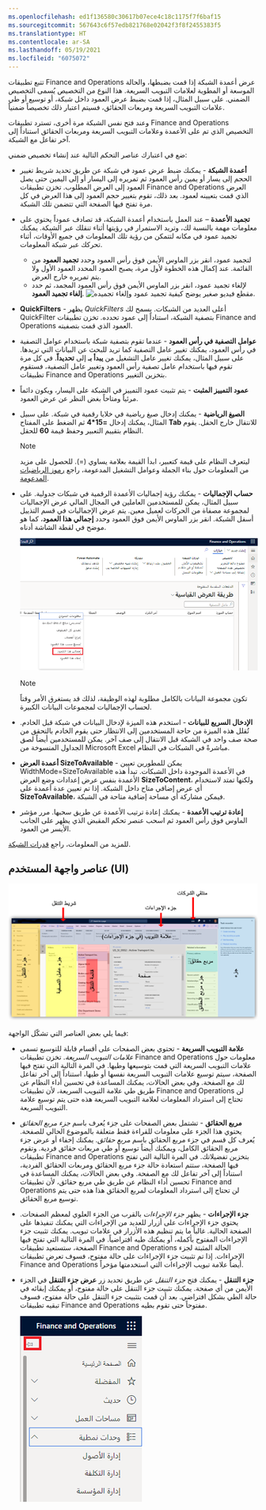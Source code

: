 ```yaml
---
ms.openlocfilehash: ed1f136580c30617b07ece4c18c1175f7f6baf15
ms.sourcegitcommit: 567643c6f57edb821768e02042f3f8f2455383f5
ms.translationtype: HT
ms.contentlocale: ar-SA
ms.lasthandoff: 05/19/2021
ms.locfileid: "6075072"
---
```

تتبع تطبيقات Finance and Operations عرض أعمدة الشبكة إذا قمت بضبطها، والحالة الموسعة أو المطوية لعلامات التبويب السريعة. هذا النوع من التخصيص يُسمى التخصيص الضمني.
على سبيل المثال، إذا قمت بضبط عرض العمود داخل شبكة، أو توسيع أو طي علامات التبويب السريعة ومربعات الحقائق، فسيتم اعتبار ذلك تخصيصاً ضمنياً.

وعند فتح نفس الشبكة مرة أخرى، تسترد تطبيقات Finance and Operations التخصيص الذي تم على الأعمدة وعلامات التبويب السريعة ومربعات الحقائق استناداً إلى آخر تفاعل مع الشبكة.

ضع في اعتبارك عناصر التحكم التالية عند إنشاء تخصيص ضمني:

- **أعمدة الشبكة** - يمكنك ضبط عرض عمود في شبكة عن طريق تحديد شريط تغيير الحجم إلى يسار أو يمين رأس العمود ثم تمريره إلى اليسار أو إلى اليمين حتى يصل العمود إلى العرض المطلوب. تخزن تطبيقات Finance and Operations العرض الذي قمت بتعيينه لعمود. بعد ذلك، تقوم بتغيير حجم العمود إلى هذا العرض في كل مرة تفتح فيها الصفحة التي تتضمن تلك الشبكة. 
- **تجميد الأعمدة** – عند العمل باستخدام أعمدة الشبكة، قد تصادف عموداً يحتوي على معلومات مهمة بالنسبة لك، وتريد الاستمرار في رؤيتها أثناء تنقلك عبر الشبكة. يمكنك تجميد عمود في مكانه لتتمكن من رؤية تلك المعلومات في جميع الأوقات، أثناء تحركك عبر شبكة المعلومات.
    - لتجميد عمود، انقر بزر الماوس الأيمن فوق رأس العمود وحدد **تجميد العمود** من القائمة. عند إكمال هذه الخطوة لأول مرة، يصبح العمود المحدد العمود الأول ولا يتم تمريره خارج العرض.
    - لإلغاء تجميد عمود، انقر بزر الماوس الأيمن فوق رأس العمود المجمد، ثم حدد **إلغاء تجميد العمود**.
    ![مقطع فيديو صغير يوضح كيفية تجميد عمود وإلغاء تجميده.](../media/freeze-column.gif)


- **QuickFilters** - يظهر *QuickFilters* أعلى العديد من الشبكات. يسمح لك QuickFilter بتصفية الشبكة، استناداً إلى عمود تحدده. تخزن تطبيقات Finance and Operations العمود الذي قمت بتصفيته.  
- **عوامل التصفية في رأس العمود** - عندما تقوم بتصفية شبكة باستخدام عوامل التصفية في رأس العمود، يمكنك تغيير عامل التصفية كما تريد للبحث عن البيانات التي تريدها. على سبيل المثال، يمكنك تغيير عامل التشغيل من **يبدأ بـ** إلى **تحديداً**. في كل مرة تقوم فيها باستخدام عامل تصفية رأس العمود وتغيير عامل التصفية، فستقوم تطبيقات Finance and Operations بتخزين التغيير. 
- **عمود التمييز المثبت** - يتم تثبيت عمود التمييز في الشبكة على اليسار، ويكون دائماً مرئياً ومتاحاً بغض النظر عن عرض العمود.
- **الصيغ الرياضية** - يمكنك إدخال صيغ رياضية في خلايا رقمية في شبكة. على سبيل المثال، يمكنك إدخال **=15*4** ثم الضغط على المفتاح **Tab** للانتقال خارج الحقل. يقوم النظام بتقييم التعبير وحفظ قيمة **60** للحقل.

    > [!NOTE]
    > ليتعرف النظام على قيمة كتعبير، ابدأ القيمة بعلامة يساوي (=). للحصول على مزيد من المعلومات حول بناء الجملة وعوامل التشغيل المدعومة، راجع [رموز الرياضيات المدعومة](http://bugwheels94.github.io/math-expression-evaluator/#supported-maths-symbols/?azure-portal=true).
- **حساب الإجماليات** - يمكنك رؤية إجماليات الأعمدة الرقمية في شبكات جدولية. على سبيل المثال، يمكن للمستخدمين العاملين في المجال المالي عرض الإجماليات لمجموعة مصفاة من الحركات لعميل معين. يتم عرض الإجماليات في قسم التذييل أسفل الشبكة. انقر بزر الماوس الأيمن فوق العمود وحدد **إجمالي هذا العمود**، كما هو موضح في لقطة الشاشة أدناه.

    ![لقطة شاشة لحقل إجمالي هذا العمود.](../media/total-this-column-ss.png)

    > [!NOTE]
    > تكون مجموعة البيانات بالكامل مطلوبة لهذه الوظيفة، لذلك قد يستغرق الأمر وقتاً لحساب الإجماليات لمجموعات البيانات الكبيرة.

- **الإدخال السريع للبيانات** - استخدم هذه الميزة لإدخال البيانات في شبكة قبل الخادم. تُقلل هذه الميزة من حاجة المستخدمين إلى الانتظار حتى يقوم الخادم بالتحقق من صحة صف واحد في الشبكة قبل الانتقال إلى صف آخر. يمكن للمستخدمين أيضاً لصق الجداول المنسوخة من Microsoft Excel مباشرةً في الشبكات في النظام.
- **أعمدة العرض SizeToAvailable** - يمكن للمطورين تعيين WidthMode=SizeToAvailable في الأعمدة الموجودة داخل الشبكات. تبدأ هذه الأعمدة بنفس عرض إعدادات وضع العرض **SizeToContent**، ولكنها تمتد لاستخدام أي عرض إضافي متاح داخل الشبكة. إذا تم تعيين عدة أعمدة على **SizeToAvailable**، فيمكن مشاركة أي مساحة إضافية متاحة في الشبكة.
- **‏‏إعادة ترتيب الأعمدة** - يمكنك إعادة ترتيب الأعمدة عن طريق سحبها. مرر مؤشر الماوس فوق رأس العمود ثم اسحب عنصر تحكم المقبض الذي يظهر على الجانب الأيسر من العمود.

للمزيد من المعلومات، راجع [قدرات الشبكة](https://docs.microsoft.com/dynamics365/fin-ops-core/fin-ops/get-started/grid-capabilities/?azure-portal=true).

## <a name="user-interface-ui-elements"></a>عناصر واجهة المستخدم (UI)

![تُظهر الصورة موضع هذه العناصر على الواجهة.](../media/user-interface-01.png)

فيما يلي بعض العناصر التي تشكّل الواجهة:

- **علامة التبويب السريعة** - تحتوي بعض الصفحات على أقسام قابلة للتوسيع تسمى *علامات التبويب السريعة*. تخزن تطبيقات Finance and Operations معلومات حول علامات التبويب السريعة التي قمت بتوسيعها وطيها. في المرة التالية التي تفتح فيها الصفحة، سيتم توسيع علامات التبويب السريعة نفسها أو طيها، استناداً إلى آخر تفاعل لك مع الصفحة. وفي بعض الحالات، يمكنك المساعدة في تحسين أداء النظام عن طريق طي علامة التبويب السريعة، لأن تطبيقات Finance and Operations لن تحتاج إلى استرداد المعلومات لعلامة التبويب السريعة هذه حتى يتم توسيع علامة التبويب السريعة.
- **مربع الحقائق** - تشتمل بعض الصفحات على جزء يُعرف باسم *جزء مربع الحقائق* يحتوي هذا الجزء على معلومات للقراءة فقط متعلقة بالموضوع الحالي للصفحة. يُعرف كل قسم في جزء مربع الحقائق باسم *مربع حقائق*. يمكنك إخفاء أو عرض جزء مربع الحقائق الكامل، ويمكنك أيضاً توسيع أو طي مربعات حقائق فردية. وتقوم تطبيقات Finance and Operations بتخزين تفضيلاتك. في المرة التالية التي تفتح فيها الصفحة، ستتم استعادة حالة جزء مربع الحقائق ومربعات الحقائق الفردية، استناداً إلى آخر تفاعل لك مع الصفحة. وفي بعض الحالات، يمكنك المساعدة في تحسين أداء النظام عن طريق طي مربع حقائق، لأن تطبيقات Finance and Operations لن تحتاج إلى استرداد المعلومات لمربع الحقائق هذا هذه حتى يتم توسيع مربع الحقائق.
- **جزء الإجراءات** - يظهر *جزء الإجراءات* بالقرب من الجزء العلوي لمعظم الصفحات. يحتوي جزء الإجراءات على أزرار للعديد من الإجراءات التي يمكنك تنفيذها على الصفحة الحالية. غالباً ما يتم تنظيم هذه الأزرار في علامات تبويب. يمكنك تثبيت جزء الإجراءات المفتوح بأكمله، أو يمكنك طيه افتراضياً. في المرة التالية التي تفتح فيها الصفحة، ستستعيد تطبيقات Finance and Operations الحالة المثبتة لجزء الإجراءات. إذا تم تثبيت جزء الإجراءات على حالة مفتوح، فسوف تعرض تطبيقات Finance and Operations أيضاً علامة تبويب الإجراءات التي استخدمتها مؤخراً.
- **جزء التنقل** - يمكنك فتح *جزء التنقل* عن طريق تحديد زر **عرض جزء التنقل** في الجزء الأيمن من أي صفحة. يمكنك تثبيت جزء التنقل على حالة مفتوح، أو يمكنك إبقائه في حالة الطي بشكل افتراضي. بعد أن قمت بتثبيت جزء التنقل على حالة مفتوح، فسوف تبقيه تطبيقات Finance and Operations مفتوحاً حتى تقوم بطيه.

    ![لقطة شاشة لزر إظهار جزء التنقل.](../media/navigation-pin.png)